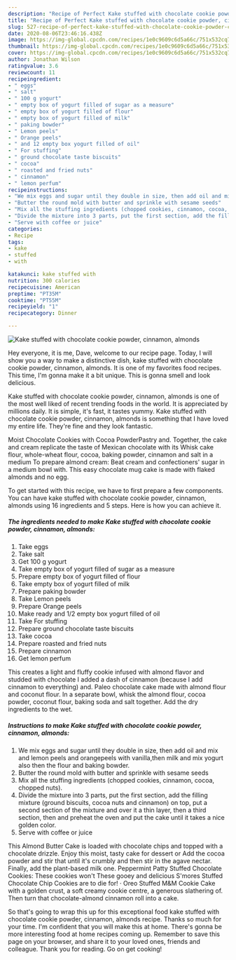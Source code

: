 ```yaml
---
description: "Recipe of Perfect Kake stuffed with chocolate cookie powder, cinnamon, almonds"
title: "Recipe of Perfect Kake stuffed with chocolate cookie powder, cinnamon, almonds"
slug: 527-recipe-of-perfect-kake-stuffed-with-chocolate-cookie-powder-cinnamon-almonds
date: 2020-08-06T23:46:16.438Z
image: https://img-global.cpcdn.com/recipes/1e0c9609c6d5a66c/751x532cq70/kake-stuffed-with-chocolate-cookie-powder-cinnamon-almonds-recipe-main-photo.jpg
thumbnail: https://img-global.cpcdn.com/recipes/1e0c9609c6d5a66c/751x532cq70/kake-stuffed-with-chocolate-cookie-powder-cinnamon-almonds-recipe-main-photo.jpg
cover: https://img-global.cpcdn.com/recipes/1e0c9609c6d5a66c/751x532cq70/kake-stuffed-with-chocolate-cookie-powder-cinnamon-almonds-recipe-main-photo.jpg
author: Jonathan Wilson
ratingvalue: 3.6
reviewcount: 11
recipeingredient:
- " eggs"
- " salt"
- " 100 g yogurt"
- " empty box of yogurt filled of sugar as a measure"
- " empty box of yogurt filled of flour"
- " empty box of yogurt filled of milk"
- " paking bowder"
- " Lemon peels"
- " Orange peels"
- " and 12 empty box yogurt filled of oil"
- " For stuffing"
- " ground chocolate taste biscuits"
- " cocoa"
- " roasted and fried nuts"
- " cinnamon"
- " lemon perfum"
recipeinstructions:
- "We mix eggs and sugar until they double in size, then add oil and mix and lemon peels and orangepeels with vanilla,then milk and mix yogurt also then the flour and baking bowder."
- "Butter the round mold with butter and sprinkle with sesame seeds"
- "Mix all the stuffing ingredients (chopped cookies, cinnamon, cocoa, chopped nuts)."
- "Divide the mixture into 3 parts, put the first section, add the filling mixture (ground biscuits, cocoa nuts and cinnamon) on top, put a second section of the mixture and over it a thin layer, then a third section, then and preheat the oven and put the cake until it takes a nice golden color."
- "Serve with coffee or juice"
categories:
- Recipe
tags:
- kake
- stuffed
- with

katakunci: kake stuffed with 
nutrition: 300 calories
recipecuisine: American
preptime: "PT35M"
cooktime: "PT55M"
recipeyield: "1"
recipecategory: Dinner

---
```



![Kake stuffed with chocolate cookie powder, cinnamon, almonds](https://img-global.cpcdn.com/recipes/1e0c9609c6d5a66c/751x532cq70/kake-stuffed-with-chocolate-cookie-powder-cinnamon-almonds-recipe-main-photo.jpg)

Hey everyone, it is me, Dave, welcome to our recipe page. Today, I will show you a way to make a distinctive dish, kake stuffed with chocolate cookie powder, cinnamon, almonds. It is one of my favorites food recipes. This time, I'm gonna make it a bit unique. This is gonna smell and look delicious.

Kake stuffed with chocolate cookie powder, cinnamon, almonds is one of the most well liked of recent trending foods in the world. It is appreciated by millions daily. It is simple, it's fast, it tastes yummy. Kake stuffed with chocolate cookie powder, cinnamon, almonds is something that I have loved my entire life. They're fine and they look fantastic.

Moist Chocolate Cookies with Cocoa PowderPastry and. Together, the cake and cream replicate the taste of Mexican chocolate with its Whisk cake flour, whole-wheat flour, cocoa, baking powder, cinnamon and salt in a medium To prepare almond cream: Beat cream and confectioners&#39; sugar in a medium bowl with. This easy chocolate mug cake is made with flaked almonds and no egg.


To get started with this recipe, we have to first prepare a few components. You can have kake stuffed with chocolate cookie powder, cinnamon, almonds using 16 ingredients and 5 steps. Here is how you can achieve it.

<!--inarticleads1-->

##### The ingredients needed to make Kake stuffed with chocolate cookie powder, cinnamon, almonds:

1. Take  eggs
1. Take  salt
1. Get  100 g yogurt
1. Take  empty box of yogurt filled of sugar as a measure
1. Prepare  empty box of yogurt filled of flour
1. Take  empty box of yogurt filled of milk
1. Prepare  paking bowder
1. Take  Lemon peels
1. Prepare  Orange peels
1. Make ready  and 1/2 empty box yogurt filled of oil
1. Take  For stuffing
1. Prepare  ground chocolate taste biscuits
1. Take  cocoa
1. Prepare  roasted and fried nuts
1. Prepare  cinnamon
1. Get  lemon perfum


This creates a light and fluffy cookie infused with almond flavor and studded with chocolate I added a dash of cinnamon (because I add cinnamon to everything) and. Paleo chocolate cake made with almond flour and coconut flour. In a separate bowl, whisk the almond flour, cocoa powder, coconut flour, baking soda and salt together. Add the dry ingredients to the wet. 

<!--inarticleads2-->

##### Instructions to make Kake stuffed with chocolate cookie powder, cinnamon, almonds:

1. We mix eggs and sugar until they double in size, then add oil and mix and lemon peels and orangepeels with vanilla,then milk and mix yogurt also then the flour and baking bowder.
1. Butter the round mold with butter and sprinkle with sesame seeds
1. Mix all the stuffing ingredients (chopped cookies, cinnamon, cocoa, chopped nuts).
1. Divide the mixture into 3 parts, put the first section, add the filling mixture (ground biscuits, cocoa nuts and cinnamon) on top, put a second section of the mixture and over it a thin layer, then a third section, then and preheat the oven and put the cake until it takes a nice golden color.
1. Serve with coffee or juice


This Almond Butter Cake is loaded with chocolate chips and topped with a chocolate drizzle. Enjoy this moist, tasty cake for dessert or Add the cocoa powder and stir that until it&#39;s crumbly and then stir in the agave nectar. Finally, add the plant-based milk one. Peppermint Patty Stuffed Chocolate Cookies: These cookies won&#39;t These gooey and delicious S&#39;mores Stuffed Chocolate Chip Cookies are to die for! · Oreo Stuffed M&amp;M Cookie Cake with a golden crust, a soft creamy cookie centre, a generous slathering of. Then turn that chocolate-almond cinnamon roll into a cake. 

So that's going to wrap this up for this exceptional food kake stuffed with chocolate cookie powder, cinnamon, almonds recipe. Thanks so much for your time. I'm confident that you will make this at home. There's gonna be more interesting food at home recipes coming up. Remember to save this page on your browser, and share it to your loved ones, friends and colleague. Thank you for reading. Go on get cooking!
